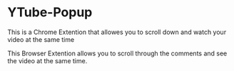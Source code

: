 # YTube-Popup
This is a Chrome Extention that allowes you to scroll down and watch your video at the same time

This Browser Extention allows you to scroll through the comments and see the video at the same time.
